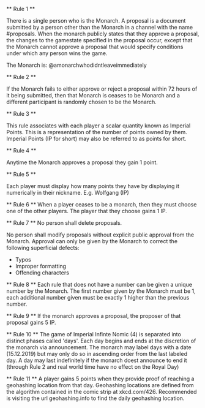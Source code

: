 ** Rule 1 **

There is a single person who is the Monarch. A proposal is a document submitted by a person other than the Monarch in a channel with the name #proposals. When the monarch publicly states that they approve a proposal, the changes to the gamestate specified in the proposal occur, except that the Monarch cannot approve a proposal that would specify conditions under which any person wins the game.

The Monarch is: @amonarchwhodidntleaveimmediately 

** Rule 2 **

If the Monarch fails to either approve or reject a proposal within 72 hours of it being submitted, then that Monarch is ceases to be Monarch and a different participant is  randomly chosen to be the Monarch.

** Rule 3 **

This rule associates with each player a scalar quantity known as Imperial Points. This is a representation of the number of points owned by them.
Imperial Points (IP for short) may also be referred to as points for short.

** Rule 4 **

Anytime the Monarch approves a proposal they gain 1 point.

** Rule 5 **

Each player must display how many points they have by displaying it numerically in their nickname.
E.g. Wolfgang (IP)

** Rule 6 **
When a player ceases to be a monarch, then they must choose one of the other players. The player that they choose gains 1 IP.

** Rule 7 **
No person shall delete proposals.

No person shall modify proposals without explicit public approval from the Monarch. Approval can only be given by the Monarch to correct the following superficial defects:
- Typos
- Improper formatting 
- Offending characters

** Rule 8 **
Each rule that does not have a number can be given a unique number by the Monarch. The first number given by the Monarch must be 1, each additional number given must be exactly 1 higher than the previous number.

** Rule 9 **
If the monarch approves a proposal, the proposer of that proposal gains 5 IP.

** Rule 10 **
The game of Imperial Infinte Nomic (4) is separated into distinct phases called 'days'. Each day begins and ends at the discretion of the monarch via announcement. 
The monarch may label days with a date (15.12.2019) but may only do so in ascending order from the last labeled day.
A day may last indefinitely if the monarch doest announce to end it (through Rule 2 and real world time have no effect on the Royal Day)

** Rule 11 **
A player gains 5 points when they provide proof of reaching a geohashing location from that day.
Geohashing locations are defined from the algorithm contained in the comic strip at xkcd.com/426. Recommended is visiting the url geohashing.info to find the daily geohashing location.

